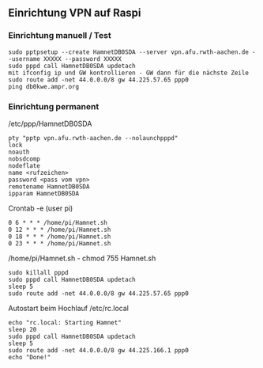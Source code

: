 ## Einrichtung VPN auf Raspi ##

### Einrichtung manuell / Test ###
```
sudo pptpsetup --create HamnetDB0SDA --server vpn.afu.rwth-aachen.de --username XXXXX --password XXXXX
sudo pppd call HamnetDB0SDA updetach
mit ifconfig ip und GW kontrollieren - GW dann für die nächste Zeile
sudo route add -net 44.0.0.0/8 gw 44.225.57.65 ppp0
ping db0kwe.ampr.org
```
### Einrichtung permanent ###

/etc/ppp/HamnetDB0SDA
```
pty "pptp vpn.afu.rwth-aachen.de --nolaunchpppd"
lock
noauth
nobsdcomp
nodeflate
name <rufzeichen>
password <pass vom vpn>
remotename HamnetDB0SDA
ipparam HamnetDB0SDA
```
Crontab -e (user pi)
```
0 6 * * * /home/pi/Hamnet.sh
0 12 * * * /home/pi/Hamnet.sh
0 18 * * * /home/pi/Hamnet.sh
0 23 * * * /home/pi/Hamnet.sh
```
/home/pi/Hamnet.sh - chmod 755 Hamnet.sh
```
sudo killall pppd
sudo pppd call HamnetDB0SDA updetach
sleep 5
sudo route add -net 44.0.0.0/8 gw 44.225.57.65 ppp0
```
Autostart beim Hochlauf /etc/rc.local
```
echo "rc.local: Starting Hamnet"
sleep 20
sudo pppd call HamnetDB0SDA updetach
sleep 5
sudo route add -net 44.0.0.0/8 gw 44.225.166.1 ppp0
echo "Done!"
```

